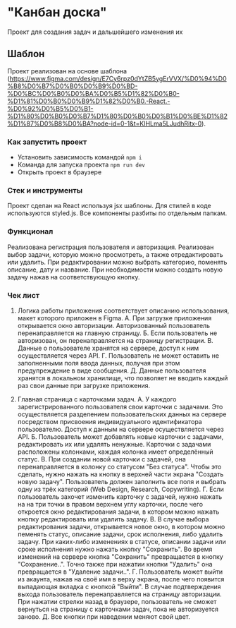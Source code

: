  # "Канбан доска"

Проект для создания задач и дальшейшего изменения их

## Шаблон

Проект реализован на основе шаблона (https://www.figma.com/design/E7Cy6rpz0dYtZB5ygErVVX/%D0%94%D0%B8%D0%B7%D0%B0%D0%B9%D0%BD-%D0%BC%D0%B0%D0%BA%D0%B5%D1%82%D0%B0-%D1%81%D0%B0%D0%B9%D1%82%D0%B0.-React.-%D0%92%D0%B5%D0%B1-%D1%80%D0%B0%D0%B7%D1%80%D0%B0%D0%B1%D0%BE%D1%82%D1%87%D0%B8%D0%BA?node-id=0-1&t=KIHLma5LJudhRitx-0).

### Как запустить проект

- Установить зависимость командой `npm i`
- Команда для запуска проекта `npm run dev`
- Открыть проект в браузере

### Стек и инструменты

Проект сделан на React используя jsx шаблоны.
Для стилей в коде используются styled.js.
Все компоненты разбиты по отдельным папкам.

### Функционал

Реализована регистрация пользователя и авторизация.
Реализован выбор задачи, которую можно просмотреть, а также отредактировать или удалить. При редактировании можно выбрать категорию, поменять описание, дату и название. При необходимости можно создать новую задачу нажав на соответствующую кнопку.



### Чек лист

1. Логика работы приложения соответствует описанию использования, макет которого приложен в Figma.
  А. При загрузке приложения открывается окно авторизации. Авторизованный пользователь перенаправляется на главную страницу.
  Б. Если пользователь не авторизован, он перенаправляется на страницу регистрации.
  В. Данные о пользователе хранятся на сервере, доступ к ним осуществляется через API.
  Г. Пользователь не может оставить не заполненными поля ввода данных, получая при этом предупреждение в виде сообщения.
  Д. Данные пользователя хранятся в локальном хранилище, что позволяет не вводить каждый раз свои данные при загрузке приложения.

2. Главная страница с карточками задач.
  А. У каждого зарегистрированного пользователя свои карточки с задачами. Это осуществляется разделением пользовательских данных на сервере посредством присвоения индивидуального идентификатора пользователю. Доступ к данным на сервере осуществляется через API.
  Б. Пользователь может добавлять новые карточки с задачами, редактировать их или удалять ненужные. Карточки с задачами расположены колонками, каждая колонка имеет определённый статус.
  В. При создании новой карточки с задачей, она перенаправляется в колонку со статусом "Без статуса". Чтобы это сделать, нужно нажать на кнопку в верхней части экрана "Создать новую задачу". Пользователь должен заполнить все поля и выбрать одну из трёх категорий (Web Design, Research, Copywriting).
  Г. Если пользователь захочет изменить карточку с задачей, нужно нажать на на три точки в правом верхнем углу карточки, после чего откроется окно редактирования задачи, в котором можно нажать кнопку редактировать или удалить задачу.
  В. В случае выбора редактирования задачи, открывается новое окно, в котором можно пеменять статус, описание задачи, срок исполнения, либо удалить задачу. При каких-либо изменениях в статусе, описании задачи или сроке исполнения нужно нажать кнопку "Сохранить". Во время изменений на сервере кнопка "Сохранить" превращается в кнопку "Сохранение..". Точно также при нажатии кнопки "Удалить" она превращается в "Удаление задачи..".
  Г. Пользователь может выйти из акаунта, нажав на своё имя в верху экрана, после чего появится выпадающая вкладка с кнопкой "Выйти". В случае подтверждения выхода пользователь перенаправляется на страницу авторизации. При нажатии стрелки назад в браузере, пользователь не сможет вернуться на страницу с карточками задач, пока не авторизуется заново.
  Д. Все кнопки при наведении меняют свой цвет.


